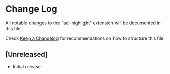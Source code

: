 # Change Log

All notable changes to the "acl-highlight" extension will be documented in this file.

Check [Keep a Changelog](http://keepachangelog.com/) for recommendations on how to structure this file.

## [Unreleased]

- Initial release